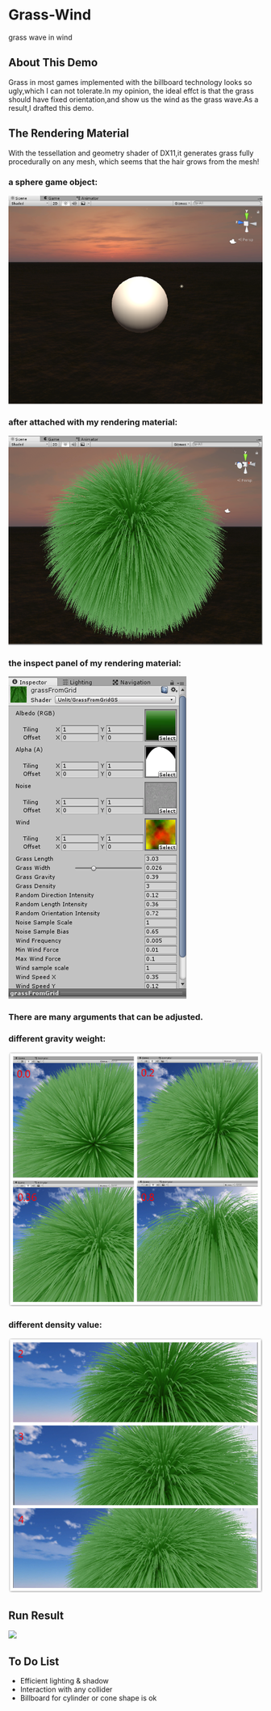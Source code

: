 # Grass-Wind
grass wave in wind
## About This Demo
Grass in most games implemented with the billboard technology looks so ugly,which I can not tolerate.In my opinion,
the ideal effct is that the grass should have fixed orientation,and show us the wind as the grass wave.As a result,I
drafted this demo.
## The Rendering Material
With the tessellation and geometry shader of DX11,it generates grass fully procedurally on any mesh,
which seems that the hair grows from the mesh!  
### a sphere game object:
![](https://github.com/EagerCleaverInWind/Grass-Wind/blob/master/Grass%26Wind/screenshots/20180213224736.png)
### after attached with my rendering material:
![](https://github.com/EagerCleaverInWind/Grass-Wind/blob/master/Grass%26Wind/screenshots/20180213224847.png)
### the inspect panel of my rendering material:
![](https://github.com/EagerCleaverInWind/Grass-Wind/blob/master/Grass%26Wind/screenshots/20180213224709.png)  
### There are many arguments that can be adjusted.
### different gravity weight:
![](https://github.com/EagerCleaverInWind/Grass-Wind/blob/master/Grass%26Wind/screenshots/gravity.jpg)
### different density value:
![](https://github.com/EagerCleaverInWind/Grass-Wind/blob/master/Grass%26Wind/screenshots/density.jpg)
## Run Result
![](https://github.com/EagerCleaverInWind/Grass-Wind/blob/master/Grass%26Wind/screenshots/grass_wave.gif)
## To Do List
* Efficient lighting & shadow
* Interaction with any collider
* Billboard for cylinder or cone shape is ok
